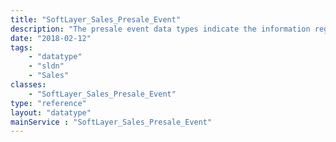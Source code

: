 ```yaml
---
title: "SoftLayer_Sales_Presale_Event"
description: "The presale event data types indicate the information regarding an individual presale event. The '''locationId''' will indicate the datacenter associated with the presale event. The '''itemId''' will indicate the product item associated with a particular presale event - however these are more rare. The '''startDate''' and '''endDate''' will provide information regarding when the presale event is available for use. At the end of the presale event, the server or services purchased will be available once approved and provisioned. "
date: "2018-02-12"
tags:
    - "datatype"
    - "sldn"
    - "Sales"
classes:
    - "SoftLayer_Sales_Presale_Event"
type: "reference"
layout: "datatype"
mainService : "SoftLayer_Sales_Presale_Event"
---
```


